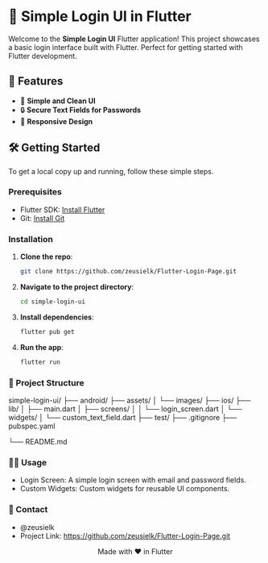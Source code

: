 
# 🚀 Simple Login UI in Flutter

Welcome to the **Simple Login UI** Flutter application! This project showcases a basic login interface built with Flutter. Perfect for getting started with Flutter development.

## 🎯 Features

- 🌟 **Simple and Clean UI**
- 🔒 **Secure Text Fields for Passwords**
- 📱 **Responsive Design**


## 🛠️ Getting Started

To get a local copy up and running, follow these simple steps.

### Prerequisites

- Flutter SDK: [Install Flutter](https://flutter.dev/docs/get-started/install)
- Git: [Install Git](https://git-scm.com/book/en/v2/Getting-Started-Installing-Git)

### Installation

1. **Clone the repo**:
   ```sh
   git clone https://github.com/zeusielk/Flutter-Login-Page.git
2. **Navigate to the project directory**:
    ```sh
    cd simple-login-ui
3. **Install dependencies**:
    ```sh
    flutter pub get
4. **Run the app**:
    ```sh
    flutter run


### 📂 Project Structure

simple-login-ui/
├── android/
├── assets/
│   └── images/
├── ios/
├── lib/
│   ├── main.dart
│   ├── screens/
│   │   └── login_screen.dart
│   └── widgets/
│       └── custom_text_field.dart
├── test/
├── .gitignore
├── pubspec.yaml

└── README.md

### 👩‍💻 Usage


- Login Screen: A simple login screen with email and password fields.
- Custom Widgets: Custom widgets for reusable UI components.

### 📧 Contact


- @zeusielk
- Project Link: https://github.com/zeusielk/Flutter-Login-Page.git


<p align="center">Made with ❤️ in Flutter</p>




